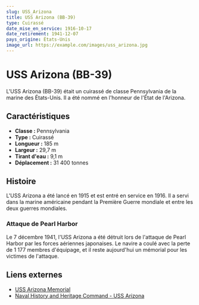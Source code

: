 ```yaml
---
slug: USS_Arizona
title: USS Arizona (BB-39)
type: Cuirassé
date_mise_en_service: 1916-10-17
date_retirement: 1941-12-07
pays_origine: États-Unis
image_url: https://example.com/images/uss_arizona.jpg
---
```


# USS Arizona (BB-39)

L'USS Arizona (BB-39) était un cuirassé de classe Pennsylvania de la marine des États-Unis. Il a été nommé en l'honneur de l'État de l'Arizona.
## Caractéristiques

- **Classe :** Pennsylvania
- **Type :** Cuirassé
- **Longueur :** 185 m
- **Largeur :** 29,7 m
- **Tirant d'eau :** 9,1 m
- **Déplacement :** 31 400 tonnes

## Histoire

L'USS Arizona a été lancé en 1915 et est entré en service en 1916. Il a servi dans la marine américaine pendant la Première Guerre mondiale et entre les deux guerres mondiales.

### Attaque de Pearl Harbor

Le 7 décembre 1941, l'USS Arizona a été détruit lors de l'attaque de Pearl Harbor par les forces aériennes japonaises. Le navire a coulé avec la perte de 1 177 membres d'équipage, et il reste aujourd'hui un mémorial pour les victimes de l'attaque.

## Liens externes

- [USS Arizona Memorial](https://www.nps.gov/valr/index.htm)
- [Naval History and Heritage Command - USS Arizona](https://www.history.navy.mil/our-collections/photography/us-navy-ships/battleships/arizona-bb-39.html)
